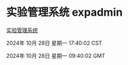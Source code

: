 # 实验管理系统 expadmin
[实验管理系统](http://219.139.197.74:56808/expadmin-782313d2-e1b1-4ea7-932e-3a55e6a1a4d0/)

2024年 10月 28日 星期一 17:40:02 CST

2024年 10月 28日 星期一 09:40:02 GMT
